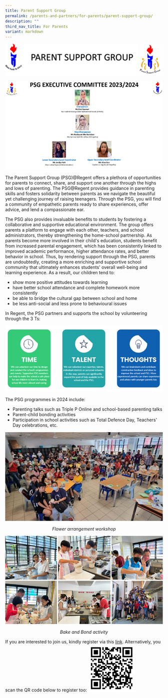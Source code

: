 ```yaml
---
title: Parent Support Group
permalink: /parents-and-partners/for-parents/parent-support-group/
description: ""
third_nav_title: For Parents
variant: markdown
---
```

![](/images/For%20Parents/PSG-1024x206.png)

![](/images/For%20Parents/PSG_EXCO_2023_2024.png)

The Parent Support Group (PSG)@Regent offers a plethora of opportunities for parents to connect, share, and support one another through the highs and lows of parenting. The PSG@Regent provides guidance in parenting skills and fosters solidarity between parents as we navigate the beautiful yet challenging journey of raising teenagers. Through the PSG, you will find a community of empathetic parents ready to share experiences, offer advice, and lend a compassionate ear. 

The PSG also provides invaluable benefits to students by fostering a collaborative and supportive educational environment. The group offers parents a platform to engage with each other, teachers, and school administrators, thereby strengthening the home-school partnership. As parents become more involved in their child's education, students benefit from increased parental engagement, which has been consistently linked to improved academic performance, higher attendance rates, and better behavior in school. Thus, by rendering support through the PSG, parents are undoubtedly, creating a more enriching and supportive school community that ultimately enhances students' overall well-being and learning experience. As a result, our children tend to:
* show more positive attitudes towards learning
* have better school attendance and complete homework more consistently 
* be able to bridge the cultural gap between school and home 
* be less anti-social and less prone to behavioural issues

In Regent, the PSG partners and supports the school by volunteering through the 3 Ts:

![](/images/For%20Parents/PSG2024_1.png)

The PSG programmes in 2024 include:
* Parenting talks such as Triple P Online and school-based parenting talks
* Parent-child bonding activities 
* Participation in school activities such as Total Defence Day,  Teachers’ Day celebrations, etc.

![](/images/For%20Parents/PSG2024_2.jpg)
<center><i>Flower arrangement workshop</i></center>

![](/images/For%20Parents/PSG2024_3.png)
<center><i>Bake and Bond activity</i></center>

If you are interested to join us, kindly register via this [link](https://forms.gle/osqwqBwsAHDpzpsW7). Alternatively, you scan the QR code below to register too:
<img src="/images/For%20Parents/PSG_QRCode.png" style="width:30%">